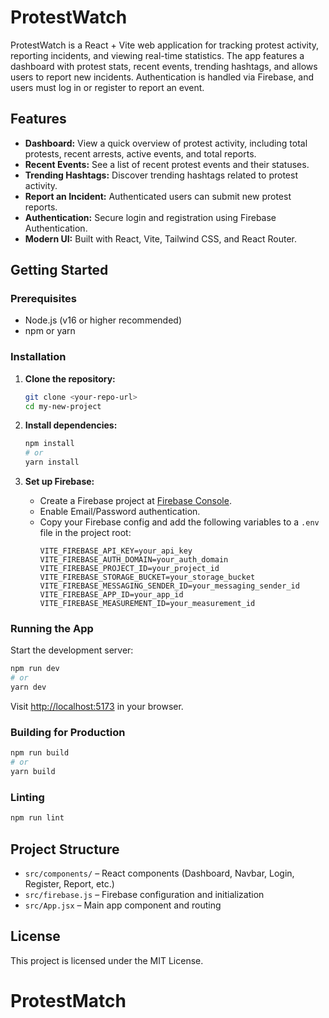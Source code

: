 # ProtestWatch

ProtestWatch is a React + Vite web application for tracking protest activity, reporting incidents, and viewing real-time statistics. The app features a dashboard with protest stats, recent events, trending hashtags, and allows users to report new incidents. Authentication is handled via Firebase, and users must log in or register to report an event.

## Features

- **Dashboard:** View a quick overview of protest activity, including total protests, recent arrests, active events, and total reports.
- **Recent Events:** See a list of recent protest events and their statuses.
- **Trending Hashtags:** Discover trending hashtags related to protest activity.
- **Report an Incident:** Authenticated users can submit new protest reports.
- **Authentication:** Secure login and registration using Firebase Authentication.
- **Modern UI:** Built with React, Vite, Tailwind CSS, and React Router.

## Getting Started

### Prerequisites

- Node.js (v16 or higher recommended)
- npm or yarn

### Installation

1. **Clone the repository:**
   ```bash
   git clone <your-repo-url>
   cd my-new-project
   ```

2. **Install dependencies:**
   ```bash
   npm install
   # or
   yarn install
   ```

3. **Set up Firebase:**
   - Create a Firebase project at [Firebase Console](https://console.firebase.google.com/).
   - Enable Email/Password authentication.
   - Copy your Firebase config and add the following variables to a `.env` file in the project root:
     ```
     VITE_FIREBASE_API_KEY=your_api_key
     VITE_FIREBASE_AUTH_DOMAIN=your_auth_domain
     VITE_FIREBASE_PROJECT_ID=your_project_id
     VITE_FIREBASE_STORAGE_BUCKET=your_storage_bucket
     VITE_FIREBASE_MESSAGING_SENDER_ID=your_messaging_sender_id
     VITE_FIREBASE_APP_ID=your_app_id
     VITE_FIREBASE_MEASUREMENT_ID=your_measurement_id
     ```

### Running the App

Start the development server:
```bash
npm run dev
# or
yarn dev
```
Visit [http://localhost:5173](http://localhost:5173) in your browser.

### Building for Production

```bash
npm run build
# or
yarn build
```

### Linting

```bash
npm run lint
```

## Project Structure

- `src/components/` – React components (Dashboard, Navbar, Login, Register, Report, etc.)
- `src/firebase.js` – Firebase configuration and initialization
- `src/App.jsx` – Main app component and routing

## License

This project is licensed under the MIT License.
# ProtestMatch
